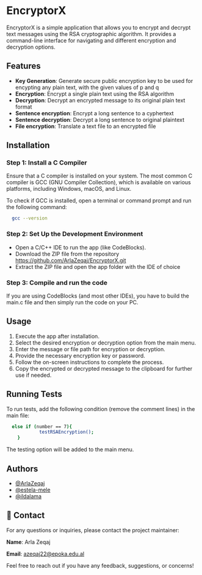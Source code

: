 # EncryptorX

EncryptorX is a simple application that allows you to encrypt and decrypt text messages using the RSA cryptographic algorithm. It provides a command-line interface for navigating and different encryption and decryption options.



## Features

- **Key Generation**: Generate secure public encryption key to be used for encypting any plain text, with the given values of p and q
- **Encryption**: Encrypt a single plain text using the RSA algorithm
- **Decryption**: Decrypt an encrypted message to its original plain text format
- **Sentence encryption**: Encrypt a long sentence to a cyphertext
- **Sentence decryption**: Decrypt a long sentence to original plaintext
- **File encryption**: Translate a text file to an encrypted file


## Installation

### Step 1: Install a C Compiler
Ensure that a C compiler is installed on your system. The most common C compiler is GCC (GNU Compiler Collection), which is available on various platforms, including Windows, macOS, and Linux.

To check if GCC is installed, open a terminal or command prompt and run the following command:

```bash
  gcc --version

```
### Step 2: Set Up the Development Environment


- Open a C/C++ IDE to run the app (like CodeBlocks).
- Download the ZIP file from the repository https://github.com/ArlaZeqaj/EncryptorX.git 
- Extract the ZIP file and open the app folder with the IDE of choice

### Step 3: Compile and run the code 
If you are using CodeBlocks (and most other IDEs), you have to build the main.c file and then simply run the code on your PC.  
## Usage

1. Execute the app after installation.
2. Select the desired encryption or decryption option from the main menu.
3. Enter the message or file path for encryption or decryption. 
4. Provide the necessary encryption key or password.
5. Follow the on-screen instructions to complete the process.
6. Copy the encrypted or decrypted message to the clipboard for further use if needed.

## Running Tests

To run tests, add the following condition (remove the comment lines) in the main file:

```bash
  else if (number == 7){
            testRSAEncryption();
    }
```
The testing option will be added to the main menu.

## Authors

- [@ArlaZeqaj](https://github.com/ArlaZeqaj)
- [@estela-mele](https://github.com/estela-mele)
- [@ildalama](https://github.com/ildalama)



## 🚀 Contact

For any questions or inquiries, please contact the project maintainer:

**Name**: Arla Zeqaj

**Email**: azeqaj22@epoka.edu.al

Feel free to reach out if you have any feedback, suggestions, or concerns!
